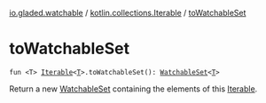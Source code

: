 [io.gladed.watchable](../index.md) / [kotlin.collections.Iterable](index.md) / [toWatchableSet](./to-watchable-set.md)

# toWatchableSet

`fun <T> `[`Iterable`](https://kotlinlang.org/api/latest/jvm/stdlib/kotlin.collections/-iterable/index.html)`<`[`T`](to-watchable-set.md#T)`>.toWatchableSet(): `[`WatchableSet`](../-watchable-set/index.md)`<`[`T`](to-watchable-set.md#T)`>`

Return a new [WatchableSet](../-watchable-set/index.md) containing the elements of this [Iterable](https://kotlinlang.org/api/latest/jvm/stdlib/kotlin.collections/-iterable/index.html).

